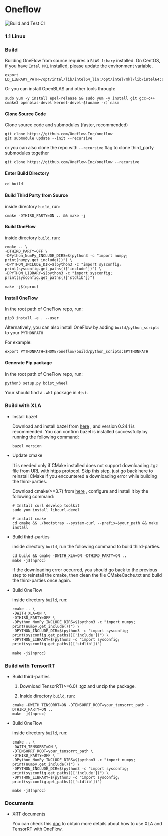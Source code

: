 # Oneflow
![Build and Test CI](https://github.com/Oneflow-Inc/oneflow/workflows/Build%20and%20Test%20CI/badge.svg?branch=develop)
### 1.1 Linux 

### Build

Building OneFlow from source requires a `BLAS libary` installed. On CentOS, if you have `Intel MKL` installed, please update the environment variable. 

```
export LD_LIBRARY_PATH=/opt/intel/lib/intel64_lin:/opt/intel/mkl/lib/intel64:$LD_LIBRARY_PATH
```

Or you can install OpenBLAS and other tools through:

```
sudo yum -y install epel-release && sudo yum -y install git gcc-c++ cmake3 openblas-devel kernel-devel-$(uname -r) nasm
```

#### Clone Source Code

Clone source code and submodules (faster, recommended)

```
git clone https://github.com/Oneflow-Inc/oneflow
git submodule update --init --recursive
```

or you can also clone the repo with `--recursive` flag to clone third_party submodules together

```
git clone https://github.com/Oneflow-Inc/oneflow --recursive
```

#### Enter Build Directory

```
cd build
```

#### Build Third Party from Source

inside directory `build`, run:
```
cmake -DTHIRD_PARTY=ON .. && make -j
```

#### Build OneFlow

inside directory `build`, run:
```
cmake .. \
-DTHIRD_PARTY=OFF \
-DPython_NumPy_INCLUDE_DIRS=$(python3 -c "import numpy; print(numpy.get_include())") \
-DPYTHON_INCLUDE_DIR=$(python3 -c "import sysconfig; print(sysconfig.get_paths()['include'])") \
-DPYTHON_LIBRARY=$(python3 -c "import sysconfig; print(sysconfig.get_paths()['stdlib'])")

make -j$(nproc)
```

#### Install OneFlow

In the root path of OneFlow repo, run:
```
pip3 install -e . --user
```

Alternatively, you can also install OneFlow by adding `build/python_scripts` to your `PYTHONPATH`

For example:
```
export PYTHONPATH=$HOME/oneflow/build/python_scripts:$PYTHONPATH
```

#### Generate Pip package

In the root path of OneFlow repo, run:
```
python3 setup.py bdist_wheel
```
Your should find a `.whl` package in `dist`.

### Build with XLA

- Install bazel

  Download and install bazel from [here](https://docs.bazel.build/versions/1.0.0/bazel-overview.html) , and version 0.24.1 is recommended. You can confirm bazel is installed successfully by running the following command:

  ```shell
  bazel version
  ```

- Update cmake

  It is needed only if CMake installed does not support downloading .tgz file from URL with https protocol. Skip this step, just go back here to reinstall CMake if you encountered a downloading error while building the third-parties.

  Download cmake(>=3.7) from [here](https://cmake.org/download/) , configure and install it by the following command:

  ```shell
  # Install curl develop toolkit
  sudo yum install libcurl-devel
 
  # install cmake
  cd cmake && ./bootstrap --system-curl --prefix=$your_path && make install
  ```

- Build third-parties

  inside directory `build`, run the following command to build third-parties.

  ```shell
  cd build && cmake -DWITH_XLA=ON -DTHIRD_PARTY=ON ..
  make -j$(nproc)
  ```

  If the downloading error occurred, you should go back to the previous step to reinstall the cmake, then clean the file CMakeCache.txt and build the third-parties once again.

- Build OneFlow

  inside directory `build`, run:
  ```shell
  cmake .. \
  -DWITH_XLA=ON \
  -DTHIRD_PARTY=OFF \
  -DPython_NumPy_INCLUDE_DIRS=$(python3 -c "import numpy; print(numpy.get_include())") \
  -DPYTHON_INCLUDE_DIR=$(python3 -c "import sysconfig; print(sysconfig.get_paths()['include'])") \
  -DPYTHON_LIBRARY=$(python3 -c "import sysconfig; print(sysconfig.get_paths()['stdlib'])")
  
  make -j$(nproc)
  ```

### Build with TensorRT

- Build third-parties

  1. Download TensorRT(>=6.0) .tgz and unzip the package.
  
  2. Inside directory `build`, run:
  
  ```shell
  cmake -DWITH_TENSORRT=ON -DTENSORRT_ROOT=your_tensorrt_path -DTHIRD_PARTY=ON ..
  make -j$(nproc)
  ```
- Build OneFlow

  inside directory `build`, run:
  ```shell
  cmake .. \
  -DWITH_TENSORRT=ON \
  -DTENSORRT_ROOT=your_tensorrt_path \
  -DTHIRD_PARTY=OFF \
  -DPython_NumPy_INCLUDE_DIRS=$(python3 -c "import numpy; print(numpy.get_include())") \
  -DPYTHON_INCLUDE_DIR=$(python3 -c "import sysconfig; print(sysconfig.get_paths()['include'])") \
  -DPYTHON_LIBRARY=$(python3 -c "import sysconfig; print(sysconfig.get_paths()['stdlib'])")

  make -j$(nproc)
  ```

### Documents

 - XRT documents

   You can check this [doc](./oneflow/xrt/README.md) to obtain more details about how to use XLA and TensorRT with OneFlow.
